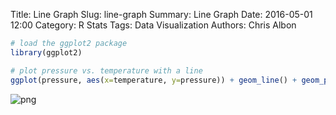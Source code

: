 Title: Line Graph
Slug: line-graph
Summary: Line Graph
Date: 2016-05-01 12:00
Category: R Stats
Tags: Data Visualization
Authors: Chris Albon




```R
# load the ggplot2 package
library(ggplot2)
```


```R
# plot pressure vs. temperature with a line
ggplot(pressure, aes(x=temperature, y=pressure)) + geom_line() + geom_point()
```









![png]({filename}/images/line-graph_files/line-graph_2_1.png)
